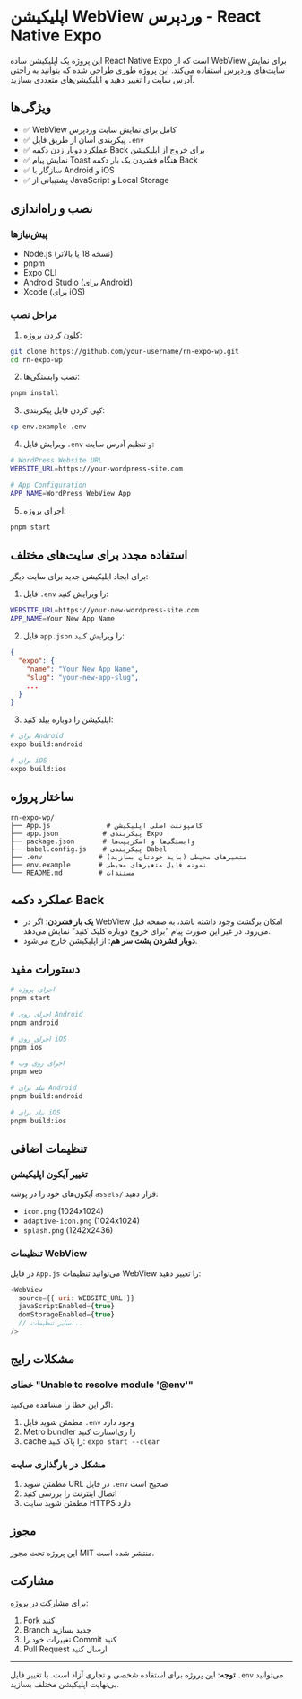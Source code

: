 # اپلیکیشن WebView وردپرس - React Native Expo

این پروژه یک اپلیکیشن ساده React Native Expo است که از WebView برای نمایش سایت‌های وردپرس استفاده می‌کند. این پروژه طوری طراحی شده که بتوانید به راحتی آدرس سایت را تغییر دهید و اپلیکیشن‌های متعددی بسازید.

## ویژگی‌ها

- ✅ WebView کامل برای نمایش سایت وردپرس
- ✅ پیکربندی آسان از طریق فایل `.env`
- ✅ عملکرد دوبار زدن دکمه Back برای خروج از اپلیکیشن
- ✅ نمایش پیام Toast هنگام فشردن یک بار دکمه Back
- ✅ سازگار با Android و iOS
- ✅ پشتیبانی از JavaScript و Local Storage

## نصب و راه‌اندازی

### پیش‌نیازها

- Node.js (نسخه 18 یا بالاتر)
- pnpm
- Expo CLI
- Android Studio (برای Android)
- Xcode (برای iOS)

### مراحل نصب

1. کلون کردن پروژه:
```bash
git clone https://github.com/your-username/rn-expo-wp.git
cd rn-expo-wp
```

2. نصب وابستگی‌ها:
```bash
pnpm install
```

3. کپی کردن فایل پیکربندی:
```bash
cp env.example .env
```

4. ویرایش فایل `.env` و تنظیم آدرس سایت:
```bash
# WordPress Website URL
WEBSITE_URL=https://your-wordpress-site.com

# App Configuration
APP_NAME=WordPress WebView App
```

5. اجرای پروژه:
```bash
pnpm start
```

## استفاده مجدد برای سایت‌های مختلف

برای ایجاد اپلیکیشن جدید برای سایت دیگر:

1. فایل `.env` را ویرایش کنید:
```bash
WEBSITE_URL=https://your-new-wordpress-site.com
APP_NAME=Your New App Name
```

2. فایل `app.json` را ویرایش کنید:
```json
{
  "expo": {
    "name": "Your New App Name",
    "slug": "your-new-app-slug",
    ...
  }
}
```

3. اپلیکیشن را دوباره بیلد کنید:
```bash
# برای Android
expo build:android

# برای iOS
expo build:ios
```

## ساختار پروژه

```
rn-expo-wp/
├── App.js              # کامپوننت اصلی اپلیکیشن
├── app.json           # پیکربندی Expo
├── package.json       # وابستگی‌ها و اسکریپت‌ها
├── babel.config.js    # پیکربندی Babel
├── .env              # متغیرهای محیطی (باید خودتان بسازید)
├── env.example       # نمونه فایل متغیرهای محیطی
└── README.md         # مستندات
```

## عملکرد دکمه Back

- **یک بار فشردن**: اگر در WebView امکان برگشت وجود داشته باشد، به صفحه قبل می‌رود. در غیر این صورت پیام "برای خروج دوباره کلیک کنید" نمایش می‌دهد.
- **دوبار فشردن پشت سر هم**: از اپلیکیشن خارج می‌شود.

## دستورات مفید

```bash
# اجرای پروژه
pnpm start

# اجرای روی Android
pnpm android

# اجرای روی iOS
pnpm ios

# اجرای روی وب
pnpm web

# بیلد برای Android
pnpm build:android

# بیلد برای iOS
pnpm build:ios
```

## تنظیمات اضافی

### تغییر آیکون اپلیکیشن

آیکون‌های خود را در پوشه `assets/` قرار دهید:
- `icon.png` (1024x1024)
- `adaptive-icon.png` (1024x1024)
- `splash.png` (1242x2436)

### تنظیمات WebView

در فایل `App.js` می‌توانید تنظیمات WebView را تغییر دهید:

```javascript
<WebView
  source={{ uri: WEBSITE_URL }}
  javaScriptEnabled={true}
  domStorageEnabled={true}
  // سایر تنظیمات...
/>
```

## مشکلات رایج

### خطای "Unable to resolve module '@env'"

اگر این خطا را مشاهده می‌کنید:
1. مطمئن شوید فایل `.env` وجود دارد
2. Metro bundler را ری‌استارت کنید
3. cache را پاک کنید: `expo start --clear`

### مشکل در بارگذاری سایت

1. مطمئن شوید URL در فایل `.env` صحیح است
2. اتصال اینترنت را بررسی کنید
3. مطمئن شوید سایت HTTPS دارد

## مجوز

این پروژه تحت مجوز MIT منتشر شده است.

## مشارکت

برای مشارکت در پروژه:
1. Fork کنید
2. Branch جدید بسازید
3. تغییرات خود را Commit کنید
4. Pull Request ارسال کنید

---

**توجه**: این پروژه برای استفاده شخصی و تجاری آزاد است. با تغییر فایل `.env` می‌توانید بی‌نهایت اپلیکیشن مختلف بسازید.
